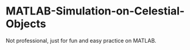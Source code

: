 # MATLAB-Simulation-on-Celestial-Objects
Not professional, just for fun and easy practice on MATLAB.
